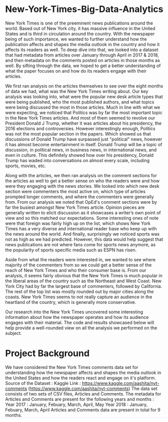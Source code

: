 # New-York-Times-Big-Data-Analytics

New York Times is one of the preeminent news publications around the world. Based out of New York city, it has massive influence in the United States and is third in circulation around the country. With the newspaper being of such importance, we wanted to further understand how the publication affects and shapes the media outlook in the country and how it affects its readers as well. To deep dive into that, we looked into a dataset that had metadata from articles over January through April in 2017 & 2018, and then metadata on the comments posted on articles in those months as well. By sifting through the data, we hoped to get a better understanding of what the paper focuses on and how do its readers engage with their articles.


We first ran analysis on the articles themselves to see over the eight months of data we had, what was the New York Times writing about. Our key analysis was looking into, what were the popular new desk article types that were being published, who the most published authors, and what topics were being discussed the most in those articles. Much in line with what we were expecting, we noticed that Politics was by far the most important topic in the New York Times articles. And most of them seemed to revolve our President Donald J Trump, whether it was articles about his presidency, the 2016 elections and controversies. However interestingly enough, Politics was not the most popular section in the papers. Which showed us that discussions of Donald Trump have surpassed just "political" news, however it has almost become entertainment in itself. Donald Trump will be a topic of discussion, in political news, in business news, in international news, and even in culture. This definitely showed how over his presidency, Donald Trump has waded into conversations on almost every scale, including sports, movies, etc.

Along with the articles, we then ran analysis on the comment sections for the articles as well to get a better sense on who the readers were and how were they engaging with the news stories. We looked into which new desk section were commenters the most active on, which type of articles prompted longer comments, and where the commenters were generally from.
From our analysis we noted that OpEd's comment sections were by far the busiest amongst New York Times article. Opinion pieces are generally written to elicit discussion as it showcases a writer’s own point of view and so this matched our expectations. Some interesting ones of note were that foreign was fairly high up on the list, which shows New York Times has a very diverse and international reader base who keep up with the news around the world. And finally, surprisingly we noticed sports was not as high as we had predicted. However, this data would help suggest that news publications are not where fans come for sports news anymore, as the popularity of sports specific media such as ESPN has risen.

Aside from what the readers were interested in, we wanted to see where majority of the commenters from so we could get a better sense of the reach of New York Times and who their consumer base is. From our analysis, it seems fairly obvious that the New York Times is much popular in the liberal areas of the country such as the Northeast and West Coast. New York City had by far the largest base of commenters, followed by California. The rest of the top list was mostly rounded out by major cities along the coasts. New York Times seems to not really capture an audience in the heartland of the country, which is generally more conservative.

Our research into the New York Times uncovered some interesting information about how the newspaper operates and how its audience engages with their material. The code and results showcased below will help provide a well-rounded view on all the analysis we performed on the subject.



# Project Background
We have considered the New York Times comments data set for understanding how the newspaper affects and shapes the media outlook in the United States and how the readers react and engage on it's platform.
Source of the Dataset : Kaggle
Link : https://www.kaggle.com/aashita/nyt-comments (https://www.kaggle.com/aashita/nyt-comments)
The data set consists of two sets of CSV files, Articles and Comments. The metadata for Articles and Comments are present for the following years and months :
Year 2017 : January, Febuary, March, April, May
Year 2018 : January, Febuary, March, April
Articles and Comments data are present in total for 9 months.
